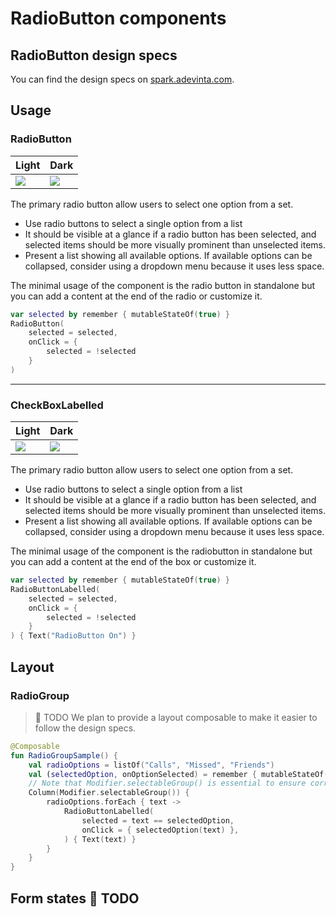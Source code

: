 # RadioButton components

## RadioButton design specs

You can find the design specs
on [spark.adevinta.com](https://spark.adevinta.com/1186e1705/p/98058f-radio-button/b/700a17).

## Usage

### RadioButton

| Light                                                                                                                                                                         | Dark                                                                                                                                                                         |
|-------------------------------------------------------------------------------------------------------------------------------------------------------------------------------|------------------------------------------------------------------------------------------------------------------------------------------------------------------------------|
| ![](../../../../../../../../../spark-screenshot-testing/src/test/snapshots/images/com.adevinta.spark_PreviewScreenshotTests_preview_tests_toggles_radiobutton_part_light.png) | ![](../../../../../../../../../spark-screenshot-testing/src/test/snapshots/images/com.adevinta.spark_PreviewScreenshotTests_preview_tests_toggles_radiobutton_part_dark.png) |

The primary radio button allow users to select one option from a set.

- Use radio buttons to select a single option from a list
- It should be visible at a glance if a radio button has been selected, and selected items should be
  more visually prominent than unselected items.
- Present a list showing all available options. If available options can be collapsed, consider
  using a dropdown menu because it uses less space.

The minimal usage of the component is the radio button in standalone but you can add a content at
the end of the radio or customize it.

```kotlin
var selected by remember { mutableStateOf(true) }
RadioButton(
    selected = selected,
    onClick = {
        selected = !selected
    }
)
```

---

### CheckBoxLabelled

| Light                                                                                                                                                                                 | Dark                                                                                                                                                                                 |
|---------------------------------------------------------------------------------------------------------------------------------------------------------------------------------------|--------------------------------------------------------------------------------------------------------------------------------------------------------------------------------------|
| ![](../../../../../../../../../spark-screenshot-testing/src/test/snapshots/images/com.adevinta.spark_PreviewScreenshotTests_preview_tests_toggles_radiobuttonlabelled_part_light.png) | ![](../../../../../../../../../spark-screenshot-testing/src/test/snapshots/images/com.adevinta.spark_PreviewScreenshotTests_preview_tests_toggles_radiobuttonlabelled_part_dark.png) |

The primary radio button allow users to select one option from a set.

- Use radio buttons to select a single option from a list
- It should be visible at a glance if a radio button has been selected, and selected items should be
  more visually prominent than unselected items.
- Present a list showing all available options. If available options can be collapsed, consider
  using a dropdown menu because it uses less space.

The minimal usage of the component is the radiobutton in standalone but you can add a content at the
end of the box or customize it.

```kotlin
var selected by remember { mutableStateOf(true) }
RadioButtonLabelled(
    selected = selected,
    onClick = {
        selected = !selected
    }
) { Text("RadioButton On") }
```

## Layout

### RadioGroup

> 🚀 TODO
> We plan to provide a layout composable to make it easier to follow the design specs.

```kotlin
@Composable
fun RadioGroupSample() {
    val radioOptions = listOf("Calls", "Missed", "Friends")
    val (selectedOption, onOptionSelected) = remember { mutableStateOf(radioOptions[0]) }
    // Note that Modifier.selectableGroup() is essential to ensure correct accessibility behavior
    Column(Modifier.selectableGroup()) {
        radioOptions.forEach { text ->
            RadioButtonLabelled(
                selected = text == selectedOption,
                onClick = { selectedOption(text) },
            ) { Text(text) }
        }
    }
}
```

## Form states 🚀 TODO
